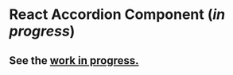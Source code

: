 # React Accordion Component (_in progress_)

## See the <a href="https://accordion-react-component.netlify.app/">work in progress.</a>
